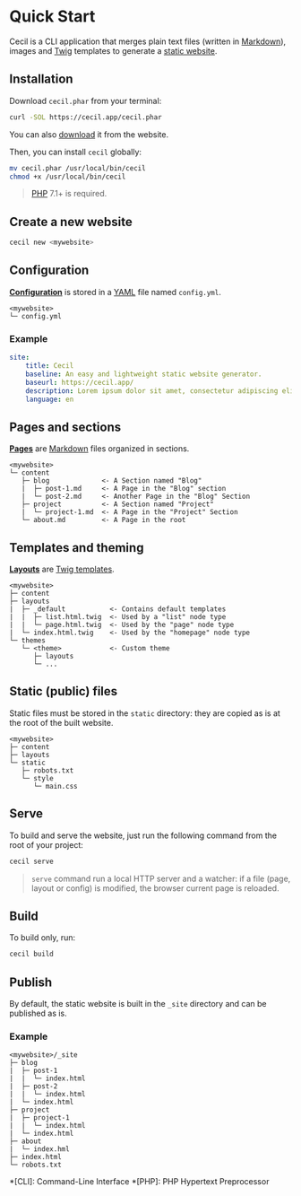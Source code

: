 <!--
repository: https://github.com/Cecilapp/Cecil/edit/master/docs/
file: 1.Quick Start.md
next: pages
aliases:
  - documentation/1-overview
  - documentation/overview
description: "Install, create, build and serve!"
-->
# Quick Start

Cecil is a CLI application that merges plain text files (written in [Markdown](https://daringfireball.net/projects/markdown/)), images and [Twig](https://twig.symfony.com/) templates to generate a [static website](https://en.wikipedia.org/wiki/Static_web_page).

## Installation

Download `cecil.phar` from your terminal:
```bash
curl -SOL https://cecil.app/cecil.phar
```

You can also [download](https://cecil.app/download/) it from the website.

Then, you can install `cecil` globally:
```bash
mv cecil.phar /usr/local/bin/cecil
chmod +x /usr/local/bin/cecil
```

> [PHP](http://php.net/manual/en/install.php) 7.1+ is required.

## Create a new website

```bash
cecil new <mywebsite>
```

## Configuration

[**Configuration**](/documentation/configuration) is stored in a [YAML](https://en.wikipedia.org/wiki/YAML) file named `config.yml`.

```text
<mywebsite>
└─ config.yml
```

### Example
```yaml
site:
    title: Cecil
    baseline: An easy and lightweight static website generator.
    baseurl: https://cecil.app/
    description: Lorem ipsum dolor sit amet, consectetur adipiscing elit.
    language: en
```

## Pages and sections

[**Pages**](/documentation/pages) are [Markdown](https://daringfireball.net/projects/markdown/) files organized in sections.

```text
<mywebsite>
└─ content
   ├─ blog             <- A Section named "Blog"
   |  ├─ post-1.md     <- A Page in the "Blog" section
   |  └─ post-2.md     <- Another Page in the "Blog" Section
   ├─ project          <- A Section named "Project"
   |  └─ project-1.md  <- A Page in the "Project" Section
   └─ about.md         <- A Page in the root
```

## Templates and theming

[**Layouts**](/documentation/layouts) are [Twig templates](https://twig.symfony.com/doc/2.x/templates.html).

```text
<mywebsite>
├─ content
├─ layouts
|  ├─ _default           <- Contains default templates
|  |  ├─ list.html.twig  <- Used by a "list" node type
|  |  └─ page.html.twig  <- Used by the "page" node type
|  └─ index.html.twig    <- Used by the "homepage" node type
└─ themes
   └─ <theme>            <- Custom theme
      ├─ layouts
      └─ ...
```

## Static (public) files

Static files must be stored in the `static` directory: they are copied as is at the root of the built website.

```text
<mywebsite>
├─ content
├─ layouts
└─ static
   ├─ robots.txt
   └─ style
      └─ main.css
```

## Serve

To build and serve the website, just run the following command from the root of your project:

```bash
cecil serve
```

> `serve` command run a local HTTP server and a watcher: if a file (page, layout or config) is modified, the browser current page is reloaded.

## Build

To build only, run:
```bash
cecil build
```

## Publish

By default, the static website is built in the `_site` directory and can be published as is.

### Example
```text
<mywebsite>/_site
├─ blog
|  ├─ post-1
|  |  └─ index.html
|  ├─ post-2
|  |  └─ index.html
|  └─ index.html
├─ project
|  ├─ project-1
|  |  └─ index.html
|  └─ index.html
├─ about
|  └─ index.hml
├─ index.html
└─ robots.txt
```

*[CLI]: Command-Line Interface
*[PHP]: PHP Hypertext Preprocessor
